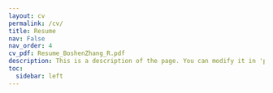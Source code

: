 ```yaml
---
layout: cv
permalink: /cv/
title: Resume
nav: False
nav_order: 4
cv_pdf: Resume_BoshenZhang_R.pdf
description: This is a description of the page. You can modify it in 'pages/_cv.md'. You can also change or remove the top pdf download button.
toc:
  sidebar: left
---
```

